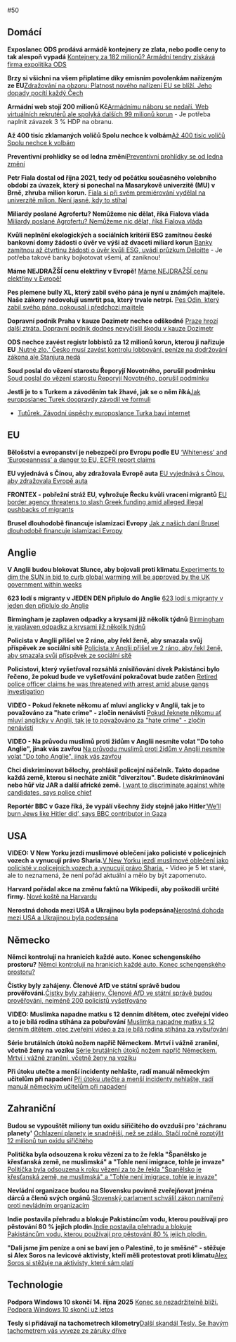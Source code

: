 #50

## Domácí

**Exposlanec ODS prodává armádě kontejnery ze zlata, nebo podle ceny to tak alespoň vypadá** [Kontejnery za 182 milionů? Armádní tendry získává firma expolitika ODS](https://www.seznamzpravy.cz/clanek/domaci-zivot-v-cesku-armadni-tendry-za-stamiliony-jdou-expolitikovi-ods-firma-ma-virtualni-sidla-276545)

**Brzy si všichni na všem připlatíme díky emisním povolenkám nařízeným ze EU**[Zdražování na obzoru: Platnost nového nařízení EU se blíží. Jeho dopady pocítí každý Čech](https://sportdenik.cz/nejnovejsi-zpravy/tezke-dny-pro-cechy-se-blizi-tento-problem-se-dotkne-vsech/petrsindelar/)

**Armádní web stojí 200 milionů Kč**[Armádnímu náboru se nedaří. Web virtuálních rekrutérů ale spolyká dalších 99 milionů korun](https://www.novinky.cz/clanek/domaci-armadnimu-naboru-se-nedari-web-virtualnich-rekruteru-ale-spolyka-dalsich-99-milionu-korun-40510365) - Je potřeba naplnit závazek 3 % HDP na obranu.

**Až 400 tisíc zklamaných voličů Spolu nechce k volbám**[Až 400 tisíc voličů Spolu nechce k volbám](https://www.novinky.cz/clanek/volby-do-poslanecke-snemovny-az-400-tisic-volicu-spolu-nechce-k-volbam-40519352)

**Preventivní prohlídky se od ledna změní**[Preventivní prohlídky se od ledna změní](https://www.novinky.cz/clanek/zdravi-preventivni-prohlidky-se-od-ledna-zmeni-40518434)

**Petr Fiala dostal od října 2021, tedy od počátku současného volebního období za úvazek, který si ponechal na Masarykově univerzitě (MU) v Brně, zhruba milion korun.** [Fiala si při svém premiérování vydělal na univerzitě milion. Není jasné, kdy to stíhal](https://www.echo24.cz/a/HGvcQ/zpravy-domov-fiala-premier-univerzita-milion-neni-jasne-stihal)

**Miliardy poslané Agrofertu? Nemůžeme nic dělat, říká Fialova vláda** [Miliardy poslané Agrofertu? Nemůžeme nic dělat, říká Fialova vláda](https://www.seznamzpravy.cz/clanek/domaci-kauzy-miliardy-poslane-agrofertu-nemuzeme-nic-delat-rika-fialova-vlada-271375)

**Kvůli neplnění ekologických a sociálních kritérií ESG zamítnou české bankovní domy žádosti o úvěr ve výši až dvaceti miliard korun** [Banky zamítnou až čtvrtinu žádostí o úvěr kvůli ESG, uvádí průzkum Deloitte](https://www.seznamzpravy.cz/clanek/ekonomika-banky-zamitnou-az-ctvrtinu-zadosti-o-uver-kvuli-esg-uvadi-pruzkum-deloitte-273741) - Je potřeba takové banky bojkotovat všemi, ať zaniknou!

**Máme NEJDRAŽŠÍ cenu elektřiny v Evropě!** [Máme NEJDRAŽŠÍ cenu elektřiny v Evropě!](https://x.com/Ministerstvocz/status/1910632819035873703)

**Pes plemene bully XL, který zabil svého pána je nyní u známých majitele. Naše zákony nedovolují usmrtit psa, který trvale netrpí.** [Pes Odin, který zabil svého pána, pokousal i předchozí majitele](https://www.novinky.cz/clanek/krimi-pes-odin-ktery-zabil-sveho-pana-pokousal-i-predchozi-majitele-40517052#dop_ab_variant=0&dop_id=40517052&dop_req_id=hlF3BfOpfWP-202504111529&dop_source_zone_name=novinky.web.nexttoart)

**Dopravní podnik Praha v kauze Dozimetr nechce odškodné** [Praze hrozí další ztráta. Dopravní podnik dodnes nevyčíslil škodu v kauze Dozimetr](https://www.idnes.cz/zpravy/domaci/dopravni-podnik-praha-dozimetr-kauza-skoda.A250411_173421_domaci_stud?zdroj=otvirak)

**ODS nechce zavést registr lobbistů za 12 milionů korun, kterou ji nařizuje EU** [‚Nutné zlo.‘ Česko musí zavést kontrolu lobbování, peníze na dodržování zákona ale Stanjura nedá](https://www.irozhlas.cz/zpravy-domov/zakon-o-lobbingu-stanjura-ministerstvo-financi-protikorupcni-zakony_2504120500_tec)

**Soud poslal do vězení starostu Řeporyjí Novotného, porušil podmínku** [Soud poslal do vězení starostu Řeporyjí Novotného, porušil podmínku](https://www.idnes.cz/zpravy/domaci/soud-poslal-na-tri-mesice-do-vezeni-starostu-reporyji-novotneho.A250507_144201_domaci_hejj)

**Jestli je to s Turkem a závoděním tak žhavé, jak se o něm říká**[Jak europoslanec Turek doopravdy závodil ve formuli](https://www.mahdalova-skop.cz/clanek/analyza-2025-05-13-jak-europoslanec-turek-doopravdy-zavodil-ve-formuli)
  *  [Tutůrek. Závodní úspěchy europoslance Turka baví internet](https://www.novinky.cz/clanek/domaci-tuturek-zavodni-uspechy-europoslance-turka-bavi-internet-40521433)

## EU

**Bělošství a evropanství je nebezpečí pro Evropu podle EU** [‘Whiteness’ and ‘Europeanness’ a danger to EU, ECFR report claims ](https://brusselssignal.eu/2024/09/whiteness-and-europeanness-a-danger-to-eu-ecfr-report-claims/)

**EU vyjednává s Čínou, aby zdražovala Evropě auta** [EU vyjednává s Čínou, aby zdražovala Evropě auta](https://x.com/Ministerstvocz/status/1910630390710120664)

**FRONTEX - pobřežní stráž EU, vyhrožuje Řecku kvůli vracení migrantů** [EU border agency threatens to slash Greek funding amid alleged illegal pushbacks of migrants](https://www.politico.eu/article/eu-border-agency-frontex-greece-pushbacks-migration/)

**Brusel dlouhodobě financuje islamizaci Evropy** [Jak z našich daní Brusel dlouhodobě financuje islamizaci Evropy](https://www.echo24.cz/a/HzYGs/svet-zpravy-jak-z-nasich-dani-brusel-dlouhodobe-financuje-islamizaci-evropy-evropska-komise-muslimske-bratrstvo)

## Anglie 

**V Anglii budou blokovat Slunce, aby bojovali proti klimatu.**[Experiments to dim the SUN in bid to curb global warming will be approved by the UK government within weeks](https://www.dailymail.co.uk/sciencetech/article-14638689/Experiments-dim-SUN-curb-global-warming.html)

**623 lodí s migranty v JEDEN DEN připlulo do Anglie** [623 lodí s migranty v jeden den připlulo do Anglie](http://x.com/AFpost/status/1911188833187615034)

**Birmingham je zaplaven odpadky a krysami již několik týdnů** [Birmingham je yaplaven odpadkz a krysami již několik týdnů](https://x.com/BlkoJa/status/1910263633805819985)

**Policista v Anglii přišel ve 2 ráno, aby řekl ženě, aby smazala svůj příspěvek ze sociální sítě** [Policista v Anglii přišel ve 2 ráno, aby řekl ženě, aby smazala svůj příspěvek ze sociální sítě](https://x.com/Suffragent_/status/1910022828319203819)

**Policistovi, který vyšetřoval rozsáhlá znísilňování dívek Pakistánci bylo řečeno, že pokud bude ve vyšetřování pokračovat bude zatčen** [Retired police officer claims he was threatened with arrest amid abuse gangs investigation ](https://www.gbnews.com/news/grooming-gangs-retired-police-officer-arrest-threat-abuse-rape-investigation)

**VIDEO - Pokud řeknete někomu ať mluví anglicky v Anglii, tak je to považováno za "hate crime" - zločin nenávisti** [Pokud řeknete někomu ať mluví anglicky v Anglii, tak je to považováno za "hate crime" - zločin nenávisti](https://x.com/Basil_TGMD/status/1911234814314741938)

**VIDEO - Na průvodu muslimů proti židům v Anglii nesmíte volat "Do toho Anglie", jinak vás zavřou** [Na průvodu muslimů proti židům v Anglii nesmíte volat "Do toho Anglie", jinak vás zavřou](https://x.com/amuse/status/1911408325842915360)

**Chci diskriminovat bělochy, prohlásil policejní náčelník. Takto dopadne každá země, kterou si necháte zničit "diverzitou". Budete diskriminováni nebo hůř viz JAR a další africké země.** [I want to discriminate against white candidates, says police chief ](https://www.telegraph.co.uk/news/2025/04/11/i-want-to-discriminate-against-white-candidates-says-police/)

**Reportér BBC v Gaze říká, že vypálí všechny židy stejně jako Hitler**[‘We’ll burn Jews like Hitler did’, says BBC contributor in Gaza](https://www.telegraph.co.uk/news/2025/04/26/well-burn-jews-like-hitler-did-says-bbcs-reporter-in-gaza/)

## USA

**VIDEO: V New Yorku jezdí muslimové oblečení jako policisté v policejních vozech a vynucují právo Sharia.**[V New Yorku jezdí muslimové oblečení jako policisté v policejních vozech a vynucují právo Sharia.](https://x.com/ImtiazMadmood/status/1914979133689405744) - Video je 5 let staré, ale to neznamená, že není pořád aktuální a mělo by být zapomenuto.

**Harvard pořádal akce na změnu faktů na Wikipedii, aby poškodili určité firmy.** [Nové koště na Harvardu](https://www.echo24.cz/a/HTEAk/kometar-martin-weiss-usa-nove-koste-na-harvardu)

**Nerostná dohoda mezi USA a Ukrajinou byla podepsána**[Nerostná dohoda mezi USA a Ukrajinou byla podepsána](https://www.novinky.cz/clanek/valka-na-ukrajine-usa-a-ukrajina-podepsaly-dohodu-40519473)

## Německo

**Němci kontrolují na hranicích každé auto. Konec schengenského prostoru?** [Němci kontrolují na hranicích každé auto. Konec schengenského prostoru?](https://www.idnes.cz/zpravy/domaci/nemecko-hranice-bavorsko-policista-migranti-sikana.A250518_195822_domaci_stud)

**Čistky byly zahájeny. Členové AfD ve státní správě budou prověřováni.**[Čistky byly zahájeny. Členové AfD ve státní správě budou prověřováni, nejméně 200 policistů vyšetřováno](https://www.echo24.cz/a/HHaYu/zpravy-svet-clenove-afd-ve-statni-zprave-budou-v-nekterych-spolkovych-zemich-proverovani)

**VIDEO: Muslimka napadne matku s 12 denním dítětem, otec zveřejní video a to je bílá rodina stíhána za pobuřování** [Muslimka napadne matku s 12 denním dítětem, otec zveřejní video a za je bílá rodina stíhána za vybuřování](https://x.com/Ministerstvocz/status/1915087006515790110)

**Série brutálních útoků nožem napříč Německem. Mrtví i vážně zranění, včetně ženy na vozíku** [Série brutálních útoků nožem napříč Německem. Mrtví i vážně zranění, včetně ženy na vozíku](https://www.echo24.cz/a/Hfn7v/zpravy-svet-utoky-nozem-v-nemecku)

**Při útoku utečte a menší incidenty nehlašte, radí manuál německým učitelům při napadení** [Při útoku utečte a menší incidenty nehlašte, radí manuál německým učitelům při napadení](https://www.novinky.cz/clanek/zahranicni-evropa-pri-utoku-utecte-a-mensi-incidenty-nehlaste-radi-manual-nemeckym-ucitelum-pri-napadeni-40517461)

## Zahraniční

**Budou se vypouštět miliony tun oxidu siřičitého do ovzduší pro 'záchranu planety'**
[Ochlazení planety je snadnější, než se zdálo. Stačí ročně rozptýlit 12 milionů tun oxidu siřičitého](https://vtm.zive.cz/clanky/ochlazeni-planety-je-snadnejsi-nez-se-zdalo-staci-rocne-rozptylit-12-milionu-tun-oxidu-siriciteho/sc-870-a-234562/default.aspx)

**Politička byla odsouzena k roku vězení za to že řekla "Španělsko je křesťanská země, ne muslimská" a "Tohle není imigrace, tohle je invaze"** [Politička byla odsouzena k roku vězení za to že řekla "Španělsko je křesťanská země, ne muslimská" a "Tohle není imigrace, tohle je invaze"](https://x.com/AFpost/status/1911173730560344294)

**Nevládní organizace budou na Slovensku povinně zveřejňovat jména dárců a členů svých orgánů.**[Slovenský parlament schválil zákon namířený proti nevládním organizacím](https://www.novinky.cz/clanek/zahranicni-slovensky-parlament-schvalil-zakon-namireny-proti-nevladnim-organizacim-40517742)

**Indie postavila přehradu a blokuje Pakistáncům vodu, kterou používají pro pěstování 80 % jejich plodin.**[Indie postavila přehradu a blokuje Pakistáncům vodu, kterou používají pro pěstování 80 % jejich plodin.](https://www.businesstoday.in/india/story/indus-waters-treaty-freeze-indias-dam-push-could-dry-out-pakistans-crops-what-happens-next-473384-2025-04-24)

**"Dali jsme jim peníze a oni se baví jen o Palestině, to je směšné" - stěžuje si Alex Soros na levicové aktivisty, kteří měli protestovat proti klimatu**[Alex Soros si stěžuje na aktivisty, které sám platí](https://www.foxnews.com/politics/alex-soros-fumes-left-wing-climate-group-over-palestine-obsession-what-the-hell)

## Technologie

**Podpora Windows 10 skončí 14. října 2025** [Konec se nezadržitelně blíží. Podpora Windows 10 skončí už letos](https://www.novinky.cz/clanek/internet-a-pc-software-konec-se-nezadrzitelne-blizi-podpora-windows-10-skonci-uz-letos-40517285)

**Tesly si přidávají na tachometrech kilometry**[Další skandál Tesly. Se lhavým tachometrem vás vyveze ze záruky dříve](https://www.idnes.cz/auto/zpravodajstvi/tesla-model-y-tachometr-digital-soud-kalifonie-podvod-chyba.A250422_165434_automoto_dohr)
